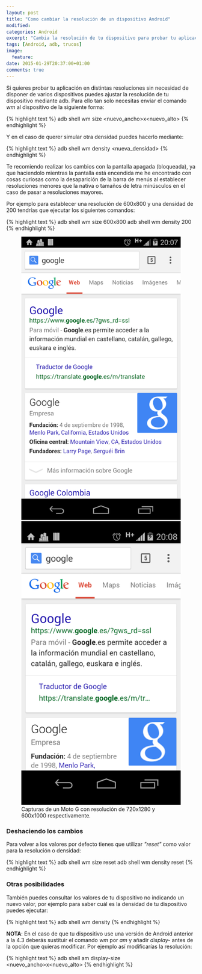 ```yaml
---
layout: post
title: "Como cambiar la resolución de un dispositivo Android"
modified:
categories: Android
excerpt: "Cambia la resolución de tu dispositivo para probar tu aplicación."
tags: [Android, adb, trucos]
image:
  feature:
date: 2015-01-29T20:37:00+01:00
comments: true
---
```


Si quieres probar tu aplicación en distintas resoluciones sin necesidad de disponer de varios dispositivos puedes ajustar la resolución de tu dispositivo mediante adb. Para ello tan solo necesitas enviar el comando *wm* al dispositivo de la siguiente forma:

{% highlight text %}
adb shell wm size <nuevo_ancho>x<nuevo_alto>
{% endhighlight %}

Y en el caso de querer simular otra densidad puedes hacerlo mediante:

{% highlight text %}
adb shell wm density <nueva_densidad>
{% endhighlight %}

Te recomiendo realizar los cambios con la pantalla apagada (bloqueada), ya que haciendolo mientras la pantalla está encendida me he encontrado con cosas curiosas como la desaparición de la barra de menús al establecer resoluciones menores que la nativa o tamaños de letra minúsculos en el caso de pasar a resoluciones mayores.

Por ejemplo para establecer una resolución de 600x800 y una densidad de 200 tendrías que ejecutar los siguientes comandos:

{% highlight text %}
adb shell wm size 600x800
adb shell wm density 200
{% endhighlight %}

<figure class="half">
    <a href="/images/resize_screen_720x1280.png"><img src="/images/resize_screen_720x1280.png"></a>
    <a href="/images/resize_screen_600x1000.png"><img src="/images/resize_screen_600x1000.png"></a>
    <figcaption>Capturas de un Moto G con resolución de 720x1280 y 600x1000 respectivamente.</figcaption>
</figure>

### Deshaciendo los cambios

Para volver a los valores por defecto tienes que utilizar *"reset"* como valor para la resolución o densidad:

{% highlight text %}
adb shell wm size reset
adb shell wm density reset
{% endhighlight %}

### Otras posibilidades

También puedes consultar los valores de tu dispositivo no indicando un nuevo valor, por ejemplo para saber cuál es la densidad de tu dispositivo puedes ejecutar:

{% highlight text %}
adb shell wm density
{% endhighlight %}

**NOTA**: En el caso de que tu dispositivo use una versión de Android anterior a la 4.3 deberás sustituir el comando *wm* por *am* y añadir *display-* antes de la opción que quieras modificar. Por ejemplo así modificarías la resolución:

{% highlight text %}
adb shell am display-size <nuevo_ancho>x<nuevo_alto>
{% endhighlight %}
